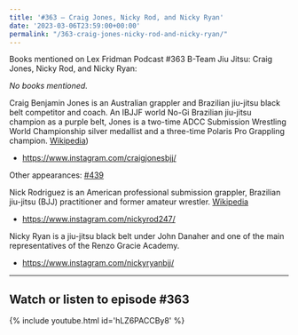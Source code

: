 ```yaml
---
title: '#363 – Craig Jones, Nicky Rod, and Nicky Ryan'
date: '2023-03-06T23:59:00+00:00'
permalink: "/363-craig-jones-nicky-rod-and-nicky-ryan/"
---
```


Books mentioned on Lex Fridman Podcast #363 B-Team Jiu Jitsu: Craig Jones, Nicky Rod, and Nicky Ryan:

*No books mentioned.*

Craig Benjamin Jones is an Australian grappler and Brazilian jiu-jitsu black belt competitor and coach. An IBJJF world No-Gi Brazilian jiu-jitsu champion as a purple belt, Jones is a two-time ADCC Submission Wrestling World Championship silver medallist and a three-time Polaris Pro Grappling champion. <a href="https://en.wikipedia.org/wiki/Craig_Jones_(grappler" target="_blank">Wikipedia</a>)

- <a href="https://www.instagram.com/craigjonesbjj/" target="_blank">https://www.instagram.com/craigjonesbjj/</a>

Other appearances: [\#439](439-craig-jones)

Nick Rodriguez is an American professional submission grappler, Brazilian jiu-jitsu (BJJ) practitioner and former amateur wrestler. <a href="https://en.wikipedia.org/wiki/Nick_Rodriguez" target="_blank">Wikipedia</a>

- <a href="https://www.instagram.com/nickyrod247/" target="_blank">https://www.instagram.com/nickyrod247/</a>

Nicky Ryan is a jiu-jitsu black belt under John Danaher and one of the main representatives of the Renzo Gracie Academy.

- <a href="https://www.instagram.com/nickyryanbjj/" target="_blank">https://www.instagram.com/nickyryanbjj/</a>

- - - - - -

## Watch or listen to episode #363

{% include youtube.html id='hLZ6PACCBy8' %}